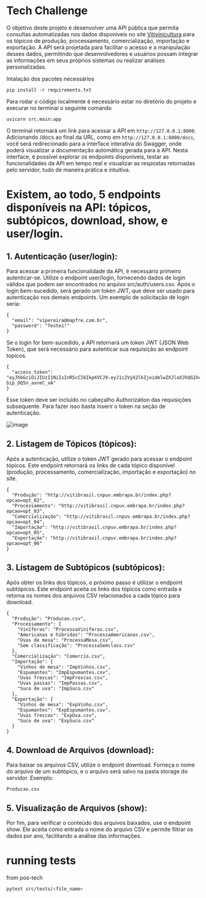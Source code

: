 # Tech Challenge

O objetivo deste projeto é desenvolver uma API pública que permita consultas automatizadas nos dados disponíveis no site [Vitivinicultura](http://vitibrasil.cnpuv.embrapa.br/index.php?opcao=opt_01) para os tópicos de produção, processamento, comercialização, importação e exportação. A API será projetada para facilitar o acesso e a manipulação desses dados, permitindo que desenvolvedores e usuários possam integrar as informações em seus próprios sistemas ou realizar análises personalizadas. 

Intalação dos pacotes necessários
````
pip install -r requirements.txt
````

Para rodar o código localmente é necessário estar no diretório do projeto e execurar no terminal o seguinte comando
````
uvicorn src.main:app
````

O terminal retornará um link para acessar a API em ``http://127.0.0.1:8000``. Adicionando /docs ao final da URL, como em ``http://127.0.0.1:8000/docs``, você será redirecionado para a interface interativa do Swagger, onde poderá visualizar a documentação automática gerada para a API. Nesta interface, é possível explorar os endpoints disponíveis, testar as funcionalidades da API em tempo real e visualizar as respostas retornadas pelo servidor, tudo de maneira prática e intuitiva.
 
# Existem, ao todo, 5 endpoints disponíveis na API: tópicos, subtópicos, download, show, e user/login.

## 1. Autenticação (user/login):

Para acessar a primeira funcionalidade da API, é necessário primeiro autenticar-se. Utilize o endpoint user/login, fornecendo dados de login válidos que podem ser encontrados no arquivo src/auth/users.csv. Após o login bem-sucedido, será gerado um token JWT, que deve ser usado para autenticação nos demais endpoints.
Um exemplo de solicitação de login seria:
````
{
  "email": "vipereira@mapfre.com.br",
  "password": "Teste1!"
}
````

Se o login for bem-sucedido, a API retornará um token JWT (JSON Web Token), que será necessário para autenticar sua requisição ao endpoint topicos. 
````
{
  "access_token": "eyJhbGciOiJIUzI1NiIsInR5cCI6IkpXVCJ9.eyJ1c2VyX2lkIjoidmlwZXJlaXJhQG1hcGZyZS5jb20uYnIiLCJleHBpcmVzIjoxNzIzMzI4MzM0LjY3MDkyMjh9.LLNb_dudDWBt34_PUswUn4C4q-bip_DQ5n_axneC_xA"
}
````

Esse token deve ser incluído no cabeçalho Authorization das requisições subsequente. Para fazer isso basta inserir o token na seção de autenticação.

![image](https://github.com/user-attachments/assets/a56d7fdd-aed7-4b19-9d98-1f5129211602)

## 2. Listagem de Tópicos (tópicos):

Após a autenticação, utilize o token JWT gerado para acessar o endpoint tópicos. Este endpoint retornará os links de cada tópico disponível (produção, processamento, comercialização, importação e exportação) no site.
````
{
  "Produção": "http://vitibrasil.cnpuv.embrapa.br/index.php?opcao=opt_02",
  "Processamento": "http://vitibrasil.cnpuv.embrapa.br/index.php?opcao=opt_03",
  "Comercialização": "http://vitibrasil.cnpuv.embrapa.br/index.php?opcao=opt_04",
  "Importação": "http://vitibrasil.cnpuv.embrapa.br/index.php?opcao=opt_05",
  "Exportação": "http://vitibrasil.cnpuv.embrapa.br/index.php?opcao=opt_06"
}
````

## 3. Listagem de Subtópicos (subtópicos):
Após obter os links dos tópicos, o próximo passo é utilizar o endpoint subtópicos. Este endpoint aceita os links dos tópicos como entrada e retorna os nomes dos arquivos CSV relacionados a cada tópico para download.
````
{
  "Produção": "Producao.csv",
  "Processamento": {
    "Viníferas": "ProcessaViniferas.csv",
    "Americanas e híbridas": "ProcessaAmericanas.csv",
    "Uvas de mesa": "ProcessaMesa.csv",
    "Sem classificação": "ProcessaSemclass.csv"
  },
  "Comercialização": "Comercio.csv",
  "Importação": {
    "Vinhos de mesa": "ImpVinhos.csv",
    "Espumantes": "ImpEspumantes.csv",
    "Uvas frescas": "ImpFrescas.csv",
    "Uvas passas": "ImpPassas.csv",
    "Suco de uva": "ImpSuco.csv"
  },
  "Exportação": {
    "Vinhos de mesa": "ExpVinho.csv",
    "Espumantes": "ExpEspumantes.csv",
    "Uvas frescas": "ExpUva.csv",
    "Suco de uva": "ExpSuco.csv"
  }
}
````

## 4. Download de Arquivos (download):
Para baixar os arquivos CSV, utilize o endpoint download. Forneça o nome do arquivo de um subtópico, e o arquivo será salvo na pasta storage do servidor.
Exemplo:
````
Producao.csv
````

## 5. Visualização de Arquivos (show):

Por fim, para verificar o conteúdo dos arquivos baixados, use o endpoint show. Ele aceita como entrada o nome do arquivo CSV e permite filtrar os dados por ano, facilitando a análise das informações.

 
 # running tests

from pos-tech

```bash
pytest src/tests/<file_name>
```



